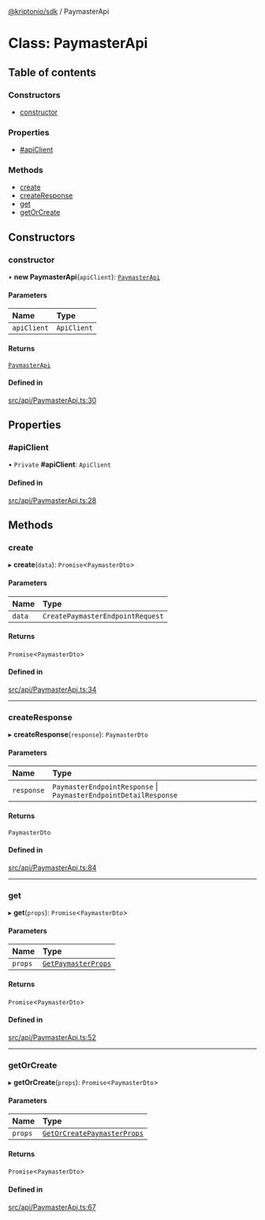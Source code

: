 [@kriptonio/sdk](../README.md) / PaymasterApi

# Class: PaymasterApi

## Table of contents

### Constructors

- [constructor](PaymasterApi.md#constructor)

### Properties

- [#apiClient](PaymasterApi.md##apiclient)

### Methods

- [create](PaymasterApi.md#create)
- [createResponse](PaymasterApi.md#createresponse)
- [get](PaymasterApi.md#get)
- [getOrCreate](PaymasterApi.md#getorcreate)

## Constructors

### constructor

• **new PaymasterApi**(`apiClient`): [`PaymasterApi`](PaymasterApi.md)

#### Parameters

| Name | Type |
| :------ | :------ |
| `apiClient` | `ApiClient` |

#### Returns

[`PaymasterApi`](PaymasterApi.md)

#### Defined in

[src/api/PaymasterApi.ts:30](https://github.com/kriptonio/sdk/blob/f9a3148/packages/sdk/src/api/PaymasterApi.ts#L30)

## Properties

### #apiClient

• `Private` **#apiClient**: `ApiClient`

#### Defined in

[src/api/PaymasterApi.ts:28](https://github.com/kriptonio/sdk/blob/f9a3148/packages/sdk/src/api/PaymasterApi.ts#L28)

## Methods

### create

▸ **create**(`data`): `Promise`\<`PaymasterDto`\>

#### Parameters

| Name | Type |
| :------ | :------ |
| `data` | `CreatePaymasterEndpointRequest` |

#### Returns

`Promise`\<`PaymasterDto`\>

#### Defined in

[src/api/PaymasterApi.ts:34](https://github.com/kriptonio/sdk/blob/f9a3148/packages/sdk/src/api/PaymasterApi.ts#L34)

___

### createResponse

▸ **createResponse**(`response`): `PaymasterDto`

#### Parameters

| Name | Type |
| :------ | :------ |
| `response` | `PaymasterEndpointResponse` \| `PaymasterEndpointDetailResponse` |

#### Returns

`PaymasterDto`

#### Defined in

[src/api/PaymasterApi.ts:84](https://github.com/kriptonio/sdk/blob/f9a3148/packages/sdk/src/api/PaymasterApi.ts#L84)

___

### get

▸ **get**(`props`): `Promise`\<`PaymasterDto`\>

#### Parameters

| Name | Type |
| :------ | :------ |
| `props` | [`GetPaymasterProps`](../README.md#getpaymasterprops) |

#### Returns

`Promise`\<`PaymasterDto`\>

#### Defined in

[src/api/PaymasterApi.ts:52](https://github.com/kriptonio/sdk/blob/f9a3148/packages/sdk/src/api/PaymasterApi.ts#L52)

___

### getOrCreate

▸ **getOrCreate**(`props`): `Promise`\<`PaymasterDto`\>

#### Parameters

| Name | Type |
| :------ | :------ |
| `props` | [`GetOrCreatePaymasterProps`](../README.md#getorcreatepaymasterprops) |

#### Returns

`Promise`\<`PaymasterDto`\>

#### Defined in

[src/api/PaymasterApi.ts:67](https://github.com/kriptonio/sdk/blob/f9a3148/packages/sdk/src/api/PaymasterApi.ts#L67)
